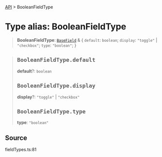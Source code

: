 [API](../index.md) > BooleanFieldType

# Type alias: BooleanFieldType

> **BooleanFieldType**: [`BaseField`](type-alias.BaseField.md) & \{
  `default`: `boolean`;
  `display`: `"toggle"` \| `"checkbox"`;
  `type`: `"boolean"`;
 }

> ## `BooleanFieldType.default`
>
> **default**?: `boolean`
>
> ## `BooleanFieldType.display`
>
> **display**?: `"toggle"` \| `"checkbox"`
>
> ## `BooleanFieldType.type`
>
> **type**: `"boolean"`
>
>

## Source

fieldTypes.ts:81
